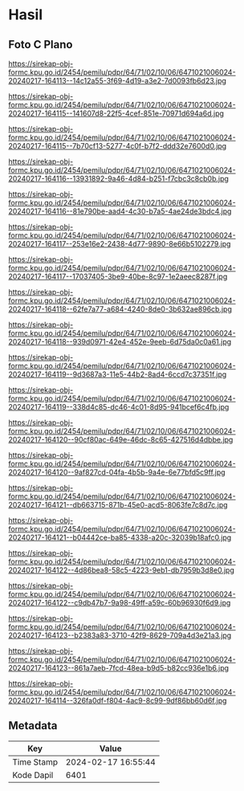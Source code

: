 # Hasil

## Foto C Plano

https://sirekap-obj-formc.kpu.go.id/2454/pemilu/pdpr/64/71/02/10/06/6471021006024-20240217-164113--14c12a55-3f69-4d19-a3e2-7d0093fb6d23.jpg

https://sirekap-obj-formc.kpu.go.id/2454/pemilu/pdpr/64/71/02/10/06/6471021006024-20240217-164115--141607d8-22f5-4cef-851e-70971d694a6d.jpg

https://sirekap-obj-formc.kpu.go.id/2454/pemilu/pdpr/64/71/02/10/06/6471021006024-20240217-164115--7b70cf13-5277-4c0f-b7f2-ddd32e7600d0.jpg

https://sirekap-obj-formc.kpu.go.id/2454/pemilu/pdpr/64/71/02/10/06/6471021006024-20240217-164116--13931892-9a46-4d84-b251-f7cbc3c8cb0b.jpg

https://sirekap-obj-formc.kpu.go.id/2454/pemilu/pdpr/64/71/02/10/06/6471021006024-20240217-164116--81e790be-aad4-4c30-b7a5-4ae24de3bdc4.jpg

https://sirekap-obj-formc.kpu.go.id/2454/pemilu/pdpr/64/71/02/10/06/6471021006024-20240217-164117--253e16e2-2438-4d77-9890-8e66b5102279.jpg

https://sirekap-obj-formc.kpu.go.id/2454/pemilu/pdpr/64/71/02/10/06/6471021006024-20240217-164117--17037405-3be9-40be-8c97-1e2aeec8287f.jpg

https://sirekap-obj-formc.kpu.go.id/2454/pemilu/pdpr/64/71/02/10/06/6471021006024-20240217-164118--62fe7a77-a684-4240-8de0-3b632ae896cb.jpg

https://sirekap-obj-formc.kpu.go.id/2454/pemilu/pdpr/64/71/02/10/06/6471021006024-20240217-164118--939d0971-42e4-452e-9eeb-6d75da0c0a61.jpg

https://sirekap-obj-formc.kpu.go.id/2454/pemilu/pdpr/64/71/02/10/06/6471021006024-20240217-164119--9d3687a3-11e5-44b2-8ad4-6ccd7c37351f.jpg

https://sirekap-obj-formc.kpu.go.id/2454/pemilu/pdpr/64/71/02/10/06/6471021006024-20240217-164119--338d4c85-dc46-4c01-8d95-941bcef6c4fb.jpg

https://sirekap-obj-formc.kpu.go.id/2454/pemilu/pdpr/64/71/02/10/06/6471021006024-20240217-164120--90cf80ac-649e-46dc-8c65-427516d4dbbe.jpg

https://sirekap-obj-formc.kpu.go.id/2454/pemilu/pdpr/64/71/02/10/06/6471021006024-20240217-164120--9af827cd-04fa-4b5b-9a4e-6e77bfd5c9ff.jpg

https://sirekap-obj-formc.kpu.go.id/2454/pemilu/pdpr/64/71/02/10/06/6471021006024-20240217-164121--db663715-871b-45e0-acd5-8063fe7c8d7c.jpg

https://sirekap-obj-formc.kpu.go.id/2454/pemilu/pdpr/64/71/02/10/06/6471021006024-20240217-164121--b04442ce-ba85-4338-a20c-32039b18afc0.jpg

https://sirekap-obj-formc.kpu.go.id/2454/pemilu/pdpr/64/71/02/10/06/6471021006024-20240217-164122--4d86bea8-58c5-4223-9eb1-db7959b3d8e0.jpg

https://sirekap-obj-formc.kpu.go.id/2454/pemilu/pdpr/64/71/02/10/06/6471021006024-20240217-164122--c9db47b7-9a98-49ff-a59c-60b96930f6d9.jpg

https://sirekap-obj-formc.kpu.go.id/2454/pemilu/pdpr/64/71/02/10/06/6471021006024-20240217-164123--b2383a83-3710-42f9-8629-709a4d3e21a3.jpg

https://sirekap-obj-formc.kpu.go.id/2454/pemilu/pdpr/64/71/02/10/06/6471021006024-20240217-164123--861a7aeb-7fcd-48ea-b9d5-b82cc936e1b6.jpg

https://sirekap-obj-formc.kpu.go.id/2454/pemilu/pdpr/64/71/02/10/06/6471021006024-20240217-164114--326fa0df-f804-4ac9-8c99-9df86bb60d6f.jpg


## Metadata

| Key        | Value               |
| ---------- | ------------------- |
| Time Stamp | 2024-02-17 16:55:44 |
| Kode Dapil | 6401                |



